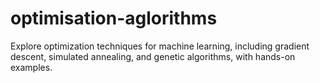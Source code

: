 # optimisation-aglorithms
Explore optimization techniques for machine learning, including gradient descent, simulated annealing, and genetic algorithms, with hands-on examples.
